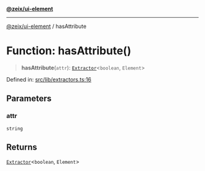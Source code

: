 [**@zeix/ui-element**](../README.md)

***

[@zeix/ui-element](../globals.md) / hasAttribute

# Function: hasAttribute()

> **hasAttribute**(`attr`): [`Extractor`](../type-aliases/Extractor.md)\<`boolean`, `Element`\>

Defined in: [src/lib/extractors.ts:16](https://github.com/zeixcom/ui-element/blob/f5c20c5e6da1a988462bc7f68d75f2a4c0200046/src/lib/extractors.ts#L16)

## Parameters

### attr

`string`

## Returns

[`Extractor`](../type-aliases/Extractor.md)\<`boolean`, `Element`\>
